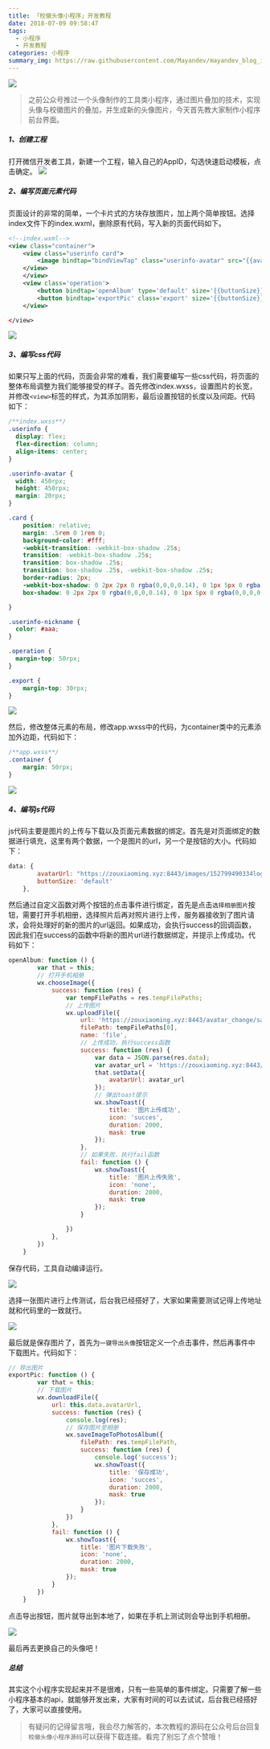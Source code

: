 ```yaml
---
title: 「校徽头像小程序」开发教程
date: 2018-07-09 09:58:47
tags:
  - 小程序
  - 开发教程
categories: 小程序
summary_img: https://raw.githubusercontent.com/Mayandev/mayandev_blog_image/master/blog/logo2avatar-dev-tutorial-0.jpeg
---
```


![](https://raw.githubusercontent.com/Mayandev/mayandev_blog_image/master/blog/logo2avatar-dev-tutorial-0.jpeg)



> 之前公众号推过一个头像制作的工具类小程序，通过图片叠加的技术，实现头像与校徽图片的叠加，并生成新的头像图片，今天首先教大家制作小程序前台界面。

##### 1、创建工程
打开微信开发者工具，新建一个工程，输入自己的AppID，勾选快速启动模板，点击确定。
![](https://raw.githubusercontent.com/Mayandev/mayandev_blog_image/master/blog/logo2avatar-dev-tutorial-1.png)

##### 2、编写页面元素代码
页面设计的非常的简单，一个卡片式的方块存放图片，加上两个简单按钮。选择index文件下的index.wxml，删除原有代码，写入新的页面代码如下。

```xml
<!--index.wxml-->
<view class="container">
    <view class="userinfo card">
        <image bindtap="bindViewTap" class="userinfo-avatar" src="{{avatarUrl}}" mode="cover"></image>
    </view>
    </view>
    <view class='operation'>
        <button bindtap='openAlbum' type='default' size='{{buttonSize}}'>选择相册图片</button>
        <button bindtap='exportPic' class='export' size='{{buttonSize}}' type='primary'>一键导出头像</button>
    </view>

</view>
```

![](https://raw.githubusercontent.com/Mayandev/mayandev_blog_image/master/blog/logo2avatar-dev-tutorial-2.jpeg)

##### 3、编写css代码
如果只写上面的代码，页面会非常的难看，我们需要编写一些css代码，将页面的整体布局调整为我们能够接受的样子。首先修改index.wxss，设置图片的长宽，并修改`<view>`标签的样式，为其添加阴影，最后设置按钮的长度以及间距。代码如下：
```css
/**index.wxss**/
.userinfo {
  display: flex;
  flex-direction: column;
  align-items: center;
}

.userinfo-avatar {
  width: 450rpx;
  height: 450rpx;
  margin: 20rpx;
}

.card {
    position: relative;
    margin: .5rem 0 1rem 0;
    background-color: #fff;
    -webkit-transition: -webkit-box-shadow .25s;
    transition: -webkit-box-shadow .25s;
    transition: box-shadow .25s;
    transition: box-shadow .25s, -webkit-box-shadow .25s;
    border-radius: 2px;
    -webkit-box-shadow: 0 2px 2px 0 rgba(0,0,0,0.14), 0 1px 5px 0 rgba(0,0,0,0.12), 0 3px 1px -2px rgba(0,0,0,0.2);
    box-shadow: 0 2px 2px 0 rgba(0,0,0,0.14), 0 1px 5px 0 rgba(0,0,0,0.12), 0 3px 1px -2px rgba(0,0,0,0.2);

}

.userinfo-nickname {
  color: #aaa;
}

.operation {
  margin-top: 50rpx;
}

.export {
    margin-top: 30rpx;
}
```


![](https://raw.githubusercontent.com/Mayandev/mayandev_blog_image/master/blog/logo2avatar-dev-tutorial-3.jpeg)

然后，修改整体元素的布局，修改app.wxss中的代码，为container类中的元素添加外边距，代码如下：

```css
/**app.wxss**/
.container {
    margin: 50rpx;
}
```

![](https://raw.githubusercontent.com/Mayandev/mayandev_blog_image/master/blog/logo2avatar-dev-tutorial-4.jpeg)

##### 4、编写js代码

js代码主要是图片的上传与下载以及页面元素数据的绑定。首先是对页面绑定的数据进行填充，这里有两个数据，一个是图片的url，另一个是按钮的大小。代码如下：

```javascript
data: {
        avatarUrl: "https://zouxiaoming.xyz:8443/images/152799490334logo.png",
        buttonSize: 'default'
    },
```

然后通过自定义函数对两个按钮的点击事件进行绑定，首先是点击`选择相册图片`按钮，需要打开手机相册，选择照片后再对照片进行上传，服务器接收到了图片请求，会将处理好的新的图片的url返回。如果成功，会执行success的回调函数，因此我们在success的函数中将新的图片url进行数据绑定，并提示上传成功。代码如下：

```javascript
openAlbum: function () {
        var that = this;
        // 打开手机相册
        wx.chooseImage({
            success: function (res) {
                var tempFilePaths = res.tempFilePaths;
                // 上传图片
                wx.uploadFile({
                    url: 'https://zouxiaoming.xyz:8443/avatar_change/saveHeaderPic',
                    filePath: tempFilePaths[0],
                    name: 'file',
                    // 上传成功，执行success函数
                    success: function (res) {
                        var data = JSON.parse(res.data);
                        var avatar_url = 'https://zouxiaoming.xyz:8443/avatar_change/images/' + data.url;
                        that.setData({
                            avatarUrl: avatar_url
                        });
                        // 弹出toast提示
                        wx.showToast({
                            title: '图片上传成功',
                            icon: 'succes',
                            duration: 2000,
                            mask: true
                        });
                    },
                    // 如果失败，执行fail函数
                    fail: function () {
                        wx.showToast({
                            title: '图片上传失败',
                            icon: 'none',
                            duration: 2000,
                            mask: true
                        });
                    }

                })
            },
        })
    }
```
保存代码，工具自动编译运行。




![](https://raw.githubusercontent.com/Mayandev/mayandev_blog_image/master/blog/logo2avatar-dev-tutorial-5.jpeg)


选择一张图片进行上传测试，后台我已经搭好了，大家如果需要测试记得上传地址就和代码里的一致就行。


![](https://raw.githubusercontent.com/Mayandev/mayandev_blog_image/master/blog/logo2avatar-dev-tutorial-6.jpeg)


最后就是保存图片了，首先为`一键导出头像`按钮定义一个点击事件，然后再事件中下载图片。代码如下：
```javascript
// 导出图片
exportPic: function () {
        var that = this;
        // 下载图片
        wx.downloadFile({
            url: this.data.avatarUrl,
            success: function (res) {
                console.log(res);
                // 保存图片至相册
                wx.saveImageToPhotosAlbum({
                    filePath: res.tempFilePath,
                    success: function (res) {
                        console.log('success');
                        wx.showToast({
                            title: '保存成功',
                            icon: 'succes',
                            duration: 2000,
                            mask: true
                        });
                    }
                })
            },
            fail: function () {
                wx.showToast({
                    title: '图片下载失败',
                    icon: 'none',
                    duration: 2000,
                    mask: true
                });
            }
        })
    }
```

点击导出按钮，图片就导出到本地了，如果在手机上测试则会导出到手机相册。

![](https://raw.githubusercontent.com/Mayandev/mayandev_blog_image/master/blog/logo2avatar-dev-tutorial-7.jpeg)

最后再去更换自己的头像吧！

##### 总结

其实这个小程序实现起来并不是很难，只有一些简单的事件绑定。只需要了解一些小程序基本的api，就能够开发出来，大家有时间的可以去试试，后台我已经搭好了，大家可以直接使用。

> 有疑问的记得留言哦，我会尽力解答的，本次教程的源码在公众号后台回复`校徽头像小程序源码`可以获得下载连接。看完了别忘了点个赞哦！


